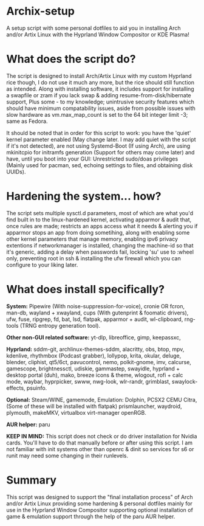 # Archix-setup

A setup script with some personal dotfiles to aid you in installing Arch and/or Artix Linux with the Hyprland Window Compositor or KDE Plasma!

# What does the script do?

The script is designed to install Arch/Artix Linux with my custom Hyprland rice though, I do not use it much any more, but the rice should still function as intended.
Along with installing software, it includes support for installing a swapfile or zram if you lack swap & adding resume-from-disk/hibernate support, Plus some - to my knowledge; unintrusive security features which should have minimum compatability issues, aside from possible issues with slow hardware as vm.max_map_count is set to the 64 bit integer limit -3; same as Fedora.

It should be noted that in order for this script to work: you have the 'quiet' kernel parameter enabled (May change later. I may add quiet with the script if it's not detected), are not using Systemd-Boot (If using Arch), are using mkinitcpio for initramfs generation (Support for others may come later) and have, until you boot into your GUI: Unrestricted sudo/doas privileges (Mainly used for pacman, sed, echoing settings to files, and obtaining disk UUIDs).

# Hardening the system... how?

The script sets multiple sysctl.d parameters, most of which are what you'd find built in to the linux-hardened kernel, activating apparmor & audit that, once rules are made; restricts an apps access what it needs & alerting you if apparmor stops an app from doing sometihing, along with enabling some other kernel parameters that manage memory, enabling ipv6 privacy extentions if networkmanager is installed, changing the machine-id so that it's generic, adding a delay when passwords fail, locking 'su' use to :wheel only, preventing root in ssh & installing the ufw firewall which you can configure to your liking later.


# What does install specifically?

__System:__
Pipewire (With noise-suppression-for-voice),
cronie OR fcron,
man-db,
wayland + xwayland,
cups (With gutenprint & foomatic drivers),
ufw,
fuse,
ripgrep,
fd,
bat,
lsd,
flatpak,
apparmor + audit,
wl-clipboard,
rng-tools (TRNG entropy generation tool).

__Other non-GUI related software:__
yt-dlp,
libreoffice,
gimp,
keepassxc,

__Hyprland:__
sddm-git,
archlinux-themes-sddm,
alacritty,
obs,
btop,
mpv,
kdenlive,
rhythmbox (Podcast grabber),
lollypop,
krita,
okular,
deluge,
blender,
cliphist,
qt5/6ct,
pavucontrol,
nemo,
polkit-gnome,
imv,
calcurse,
gamescope,
brightnessctl,
udiskie,
gammastep,
swayidle,
hyprland + desktop portal (duh),
mako,
breeze icons & theme,
wlogout,
rofi + calc mode,
waybar,
hyprpicker,
swww,
nwg-look,
wlr-randr,
grimblast,
swaylock-effects,
psuinfo.

__Optional:__
Steam/WINE,
gamemode,
Emulation:
    Dolphin,
    PCSX2
    CEMU
    Citra,
    (Some of these will be installed with flatpak)
prismlauncher,
waydroid, 
plymouth,
makeMKV,
virtualbox
virt-manager
openRGB.

__AUR helper:__
paru

__KEEP IN MIND:__
This script does not check or do driver installation for Nvidia cards. You'll have to do that manually before or after using this script.
I am not familiar with init systems other than openrc & dinit so services for s6 or runit may need some changing in their runlevels.

# Summary

This script was designed to support the "final installation process" of Arch and/or Artix Linux providing some hardening & personal dotfiles mainly for use in the Hyprland Window Compositor supporting optional installation of game & emulation support through the help of the paru AUR helper. 

